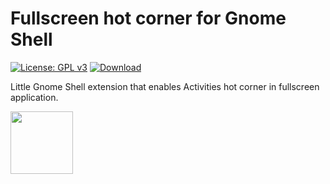 # Fullscreen hot corner for Gnome Shell

[![License: GPL v3](https://img.shields.io/badge/License-GPLv2-blue.svg)](https://github.com/jeansouza/connection-stalker/blob/master/LICENSE)
[![Download](https://img.shields.io/static/v1.svg?label=Shell:&message=3.32-3.34&color=orange)](https://extensions.gnome.org/extension/1677/connection-stalker/)

Little Gnome Shell extension that enables Activities hot corner in fullscreen application.

[<img src="https://micheleg.github.io/dash-to-dock/media/get-it-on-ego.png" height="100">](https://extensions.gnome.org/extension/1562/fullscreen-hot-corner/)
